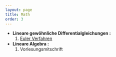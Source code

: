 ```yaml
---
layout: page
title: Math
order: 3
---
```


* **Lineare gewöhnliche Differentialgleichungen :** 
    1. [Euler Verfahren](Math/Euler_Method.md)
* **Lineare Algebra :**
    1. Vorlesungsmitschrift 
 

